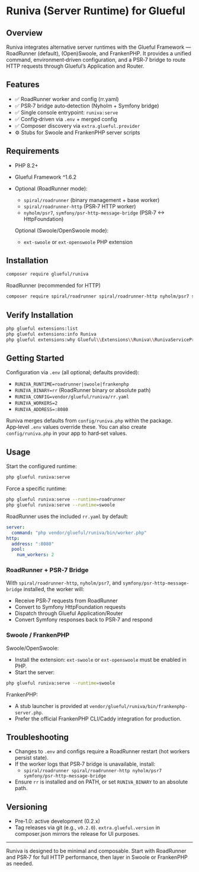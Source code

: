 # Runiva (Server Runtime) for Glueful

## Overview

Runiva integrates alternative server runtimes with the Glueful Framework — RoadRunner (default), (Open)Swoole, and FrankenPHP. It provides a unified command, environment‑driven configuration, and a PSR‑7 bridge to route HTTP requests through Glueful’s Application and Router.

## Features

- ✅ RoadRunner worker and config (rr.yaml)
- ✅ PSR‑7 bridge auto‑detection (Nyholm + Symfony bridge)
- ✅ Single console entrypoint: `runiva:serve`
- ✅ Config‑driven via `.env` + merged config
- ✅ Composer discovery via `extra.glueful.provider`
- ⚙️ Stubs for Swoole and FrankenPHP server scripts

## Requirements

- PHP 8.2+
- Glueful Framework ^1.6.2
- Optional (RoadRunner mode):
  - `spiral/roadrunner` (binary management + base worker)
  - `spiral/roadrunner-http` (PSR‑7 HTTP worker)
  - `nyholm/psr7`, `symfony/psr-http-message-bridge` (PSR‑7 <-> HttpFoundation)
  
  Optional (Swoole/OpenSwoole mode):
  - `ext-swoole` or `ext-openswoole` PHP extension

## Installation

```bash
composer require glueful/runiva
```

RoadRunner (recommended for HTTP)

```bash
composer require spiral/roadrunner spiral/roadrunner-http nyholm/psr7 symfony/psr-http-message-bridge
```

## Verify Installation

```bash
php glueful extensions:list
php glueful extensions:info Runiva
php glueful extensions:why Glueful\\Extensions\\Runiva\\RunivaServiceProvider
```

## Getting Started

Configuration via `.env` (all optional; defaults provided):

- `RUNIVA_RUNTIME=roadrunner|swoole|frankenphp`
- `RUNIVA_BINARY=rr` (RoadRunner binary or absolute path)
- `RUNIVA_CONFIG=vendor/glueful/runiva/rr.yaml`
- `RUNIVA_WORKERS=2`
- `RUNIVA_ADDRESS=:8080`

Runiva merges defaults from `config/runiva.php` within the package. App‑level `.env` values override these. You can also create `config/runiva.php` in your app to hard‑set values.

## Usage

Start the configured runtime:

```bash
php glueful runiva:serve
```

Force a specific runtime:

```bash
php glueful runiva:serve --runtime=roadrunner
php glueful runiva:serve --runtime=swoole
```

RoadRunner uses the included `rr.yaml` by default:

```yaml
server:
  command: "php vendor/glueful/runiva/bin/worker.php"
http:
  address: ":8080"
  pool:
    num_workers: 2
```

### RoadRunner + PSR‑7 Bridge

With `spiral/roadrunner-http`, `nyholm/psr7`, and `symfony/psr-http-message-bridge` installed, the worker will:
- Receive PSR‑7 requests from RoadRunner
- Convert to Symfony HttpFoundation requests
- Dispatch through Glueful Application/Router
- Convert Symfony responses back to PSR‑7 and respond

### Swoole / FrankenPHP

Swoole/OpenSwoole:
- Install the extension: `ext-swoole` or `ext-openswoole` must be enabled in PHP.
- Start the server:

```bash
php glueful runiva:serve --runtime=swoole
```

FrankenPHP:
- A stub launcher is provided at `vendor/glueful/runiva/bin/frankenphp-server.php`.
- Prefer the official FrankenPHP CLI/Caddy integration for production.



## Troubleshooting

- Changes to `.env` and configs require a RoadRunner restart (hot workers persist state).
- If the worker logs that PSR‑7 bridge is unavailable, install:
  - `spiral/roadrunner spiral/roadrunner-http nyholm/psr7 symfony/psr-http-message-bridge`
- Ensure `rr` is installed and on PATH, or set `RUNIVA_BINARY` to an absolute path.

## Versioning

- Pre‑1.0: active development (0.2.x)
- Tag releases via git (e.g., `v0.2.0`). `extra.glueful.version` in composer.json mirrors the release for UI purposes.

---

Runiva is designed to be minimal and composable. Start with RoadRunner and PSR‑7 for full HTTP performance, then layer in Swoole or FrankenPHP as needed.
